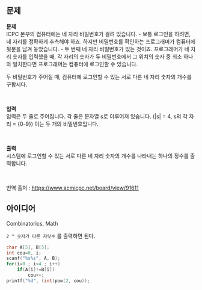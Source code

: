 ## 문제
**문제**  
ICPC 본부의 컴퓨터에는 네 자리 비밀번호가 걸려 있습니다. - 보통 로그인을 하려면, 네 자리를 정확하게 추측해야 하죠. 하지만 비밀번호를 확인하는 프로그래머가 컴퓨터에 뒷문을 남겨 놓았습니다. - 두 번째 네 자리 비밀번호가 있는 것이죠. 프로그래머가 네 자리 숫자를 입력했을 때, 각 자리의 숫자가 두 비밀번호에서 그 위치의 숫자 중 최소 하나와 일치한다면 프로그래머는 컴퓨터에 로그인할 수 있습니다.

두 비밀번호가 주어질 때, 컴퓨터에 로그인할 수 있는 서로 다른 네 자리 숫자의 개수를 구합시다.

<br/>

**입력**  
입력은 두 줄로 주어집니다. 각 줄은 문자열 s로 이루어져 있습니다. (|s| = 4, s의 각 자리 = {0-9}) 이는 두 개의 비밀번호입니다.

<br/>

**출력**  
시스템에 로그인할 수 있는 서로 다른 네 자리 숫자의 개수를 나타내는 하나의 정수를 출력합니다.

<br/>

번역 출처 : https://www.acmicpc.net/board/view/91611

## 아이디어
Combinatorics, Math

`2 ^ 숫자가 다른 자릿수` 를 출력하면 된다.
```c
char A[5], B[5];
int cou=0, i;
scanf("%s%s", A, B);
for(i=0 ; i<4 ; i++)
	if(A[i]!=B[i])
		cou++;
printf("%d", (int)pow(2, cou));
```